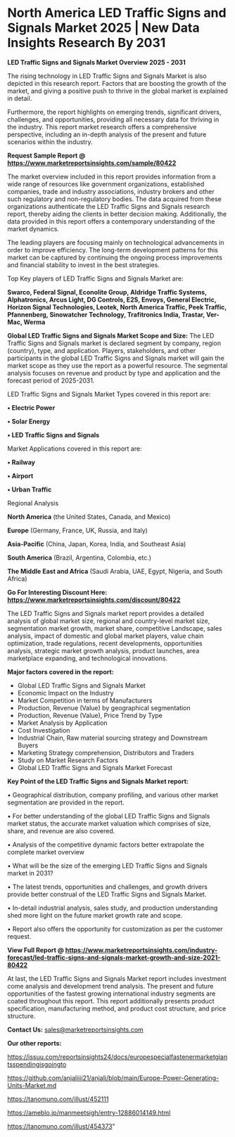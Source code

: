 # North America LED Traffic Signs and Signals Market 2025 | New Data Insights Research By 2031

<Strong> LED Traffic Signs and Signals Market Overview 2025 - 2031</strong>

The rising technology in LED Traffic Signs and Signals Market is also depicted in this research report. Factors that are boosting the growth of the market, and giving a positive push to thrive in the global market is explained in detail.

Furthermore, the report highlights on emerging trends, significant drivers, challenges, and opportunities, providing all necessary data for thriving in the industry. This report market research offers a comprehensive perspective, including an in-depth analysis of the present and future scenarios within the industry.

<strong>Request Sample Report @ <a href=https://www.marketreportsinsights.com/sample/80422>https://www.marketreportsinsights.com/sample/80422</a></strong>

The market overview included in this report provides information from a wide range of resources like government organizations, established companies, trade and industry associations, industry brokers and other such regulatory and non-regulatory bodies. The data acquired from these organizations authenticate the LED Traffic Signs and Signals research report, thereby aiding the clients in better decision making. Additionally, the data provided in this report offers a contemporary understanding of the market dynamics.

The leading players are focusing mainly on technological advancements in order to improve efficiency. The long-term development patterns for this market can be captured by continuing the ongoing process improvements and financial stability to invest in the best strategies.

Top Key players of LED Traffic Signs and Signals Market are:

<strong>Swarco, Federal Signal, Econolite Group, Aldridge Traffic Systems, Alphatronics, Arcus Light, DG Controls, E2S, Envoys, General Electric, Horizon Signal Technologies, Leotek, North America Traffic, Peek Traffic, Pfannenberg, Sinowatcher Technology, Trafitronics India, Trastar, Ver-Mac, Werma</strong>

<strong><b>Global LED Traffic Signs and Signals Market Scope and Size:</b></strong>
The LED Traffic Signs and Signals market is declared segment by company, region (country), type, and application. Players, stakeholders, and other participants in the global LED Traffic Signs and Signals market will gain the market scope as they use the report as a powerful resource. The segmental analysis focuses on revenue and product by type and application and the forecast period of 2025-2031.

LED Traffic Signs and Signals Market Types covered in this report are:

<strong>• Electric Power

• Solar Energy

• LED Traffic Signs and Signals</strong>

Market Applications covered in this report are:

<strong>• Railway

• Airport

• Urban Traffic</strong> 

Regional Analysis

<strong>North America</strong> (the United States, Canada, and Mexico)

<strong>Europe</strong> (Germany, France, UK, Russia, and Italy)

<strong>Asia-Pacific</strong> (China, Japan, Korea, India, and Southeast Asia)

<strong>South America</strong> (Brazil, Argentina, Colombia, etc.)

<strong>The Middle East and Africa</strong> (Saudi Arabia, UAE, Egypt, Nigeria, and South Africa)

<strong>Go For Interesting Discount Here: <a href=https://www.marketreportsinsights.com/discount/80422>https://www.marketreportsinsights.com/discount/80422</a></strong>

The LED Traffic Signs and Signals market report provides a detailed analysis of global market size, regional and country-level market size, segmentation market growth, market share, competitive Landscape, sales analysis, impact of domestic and global market players, value chain optimization, trade regulations, recent developments, opportunities analysis, strategic market growth analysis, product launches, area marketplace expanding, and technological innovations.

<strong><b>Major factors covered in the report:</b></strong>
<ul>
  <li>Global LED Traffic Signs and Signals Market </li>
  <li>Economic Impact on the Industry</li>
  <li>Market Competition in terms of Manufacturers</li>
  <li>Production, Revenue (Value) by geographical segmentation</li>
  <li>Production, Revenue (Value), Price Trend by Type</li>
  <li>Market Analysis by Application</li>
  <li>Cost Investigation</li>
  <li>Industrial Chain, Raw material sourcing strategy and Downstream Buyers</li>
  <li>Marketing Strategy comprehension, Distributors and Traders</li>
  <li>Study on Market Research Factors</li>
  <li>Global LED Traffic Signs and Signals Market Forecast</li>
</ul>

<strong><b>Key Point of the LED Traffic Signs and Signals Market report:</b></strong>

• Geographical distribution, company profiling, and various other market segmentation are provided in the report.

• For better understanding of the global LED Traffic Signs and Signals market status, the accurate market valuation which comprises of size, share, and revenue are also covered.

• Analysis of the competitive dynamic factors better extrapolate the complete market overview

• What will be the size of the emerging LED Traffic Signs and Signals market in 2031?

• The latest trends, opportunities and challenges, and growth drivers provide better construal of the LED Traffic Signs and Signals Market.

• In-detail industrial analysis, sales study, and production understanding shed more light on the future market growth rate and scope.

• Report also offers the opportunity for customization as per the customer request.

<strong><b>View Full Report @ <a href=https://www.marketreportsinsights.com/industry-forecast/led-traffic-signs-and-signals-market-growth-and-size-2021-80422>https://www.marketreportsinsights.com/industry-forecast/led-traffic-signs-and-signals-market-growth-and-size-2021-80422</a></b></strong>


At last, the LED Traffic Signs and Signals Market report includes investment come analysis and development trend analysis. The present and future opportunities of the fastest growing international industry segments are coated throughout this report. This report additionally presents product specification, manufacturing method, and product cost structure, and price structure.

<strong>Contact Us:</strong>
sales@marketreportsinsights.com

<strong>Our other reports:</strong>

<a href=https://issuu.com/reportsinsights24/docs/europespecialfastenermarketgiantsspendingisgoingto>https://issuu.com/reportsinsights24/docs/europespecialfastenermarketgiantsspendingisgoingto</a>

<a href=https://github.com/anjaliiii21/anjali/blob/main/Europe-Power-Generating-Units-Market.md>https://github.com/anjaliiii21/anjali/blob/main/Europe-Power-Generating-Units-Market.md</a>

<a href=https://tanomuno.com/illust/452111>https://tanomuno.com/illust/452111</a>

<a href=https://ameblo.jp/manmeetsigh/entry-12886014149.html>https://ameblo.jp/manmeetsigh/entry-12886014149.html</a>

<a href=https://tanomuno.com/illust/454373>https://tanomuno.com/illust/454373</a>"
